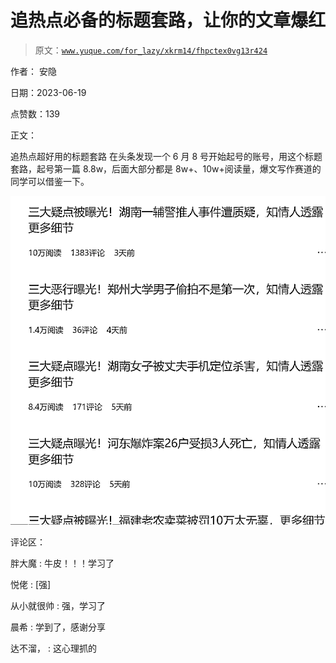 # 追热点必备的标题套路，让你的文章爆红

> 原文：[`www.yuque.com/for_lazy/xkrm14/fhpctex0vg13r424`](https://www.yuque.com/for_lazy/xkrm14/fhpctex0vg13r424)

作者： 安隐

日期：2023-06-19

点赞数：139

正文：

追热点超好用的标题套路 在头条发现一个 6 月 8 号开始起号的账号，用这个标题套路，起号第一篇 8.8w，后面大部分都是 8w+、10w+阅读量，爆文写作赛道的同学可以借鉴一下。

![](img/19bc1682a9ec213a2f80bb67e5e162fe.png)  

评论区：

胖大魔 : 牛皮！！！学习了

悦佬 : [强]

从小就很帅 : 强，学习了

晨希 : 学到了，感谢分享

达不溜， : 这心理抓的



